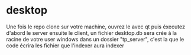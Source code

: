 # desktop

Une fois le repo clone sur votre machine, ouvrez le avec qt puis éxecutez d'abord le server ensuite le client, un fichier desktop.db sera crée à la racine de votre user windows
dans un dossier "tp_server", c'est la que le code écrira les fichier que l'indexer aura indexer
